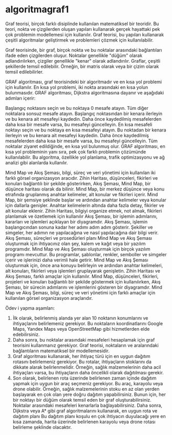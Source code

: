 # algoritmagraf1
 

Graf teorisi, birçok farklı disiplinde kullanılan matematiksel bir teoridir. Bu teori, nokta ve çizgilerden oluşan yapıları kullanarak gerçek hayattaki pek çok problemin modellemesi için kullanılır. Graf teorisi, bu yapıları kullanarak çeşitli algoritmalar geliştirmek ve problemleri çözmek için kullanılabilir.

Graf teorisinde, bir graf, birçok nokta ve bu noktalar arasındaki bağlantıları ifade eden çizgilerden oluşur. Noktalar genellikle "düğüm" olarak adlandırılırken, çizgiler genellikle "kenar" olarak adlandırılır. Graflar, çeşitli şekillerde temsil edilebilir. Örneğin, bir matris olarak veya bir çizim olarak temsil edilebilirler.

GRAF algoritması, graf teorisindeki bir algoritmadır ve en kısa yol problemi için kullanılır. En kısa yol problemi, iki nokta arasındaki en kısa yolun bulunmasıdır. GRAF algoritması, Dijkstra algoritmasına dayanır ve aşağıdaki adımları içerir:

Başlangıç noktasını seçin ve bu noktaya 0 mesafe atayın.
Tüm diğer noktalara sonsuz mesafe atayın.
Başlangıç noktasından bir kenara ilerleyin ve bu kenara ait mesafeyi kaydedin.
Daha önce kaydedilmiş mesafelerden daha kısa bir mesafe varsa, bu mesafeyi güncelleyin.
En kısa mesafeli noktayı seçin ve bu noktaya en kısa mesafeyi atayın.
Bu noktadan bir kenara ilerleyin ve bu kenara ait mesafeyi kaydedin.
Daha önce kaydedilmiş mesafelerden daha kısa bir mesafe varsa, bu mesafeyi güncelleyin.
Tüm noktalar ziyaret edildiğinde, en kısa yol bulunmuş olur.
GRAF algoritması, en kısa yol probleminin yanı sıra, pek çok farklı problemin çözümünde kullanılabilir. Bu algoritma, özellikle yol planlama, trafik optimizasyonu ve ağ analizi gibi alanlarda kullanılır.


Mind Map ve Akış Şeması, bilgi, süreç ve veri yönetimi için kullanılan iki farklı görsel organizasyon aracıdır. Zihin Haritası, düşünceleri, fikirleri ve konuları bağlantılı bir şekilde gösterirken, Akış Şeması,
Mind Map, bir düşünce haritası olarak da bilinir. Mind Map, bir merkez düşünce veya konu etrafında gruplanmış anahtar kelimeler, alt konular ve fikirleri içerir. Mind Map, bir şemsiye şeklinde başlar ve ardından anahtar kelimeler veya konular için dallarla genişler. Anahtar kelimelerin altında daha fazla detay, fikirler ve alt konular eklenir. Zihin Haritası, bilgiyi organize etmek, not almak, fikirleri planlamak ve özetlemek için kullanılır
Akış Şeması, bir işlemin adımlarını, kararları ve işlemleri açıklayan bir diyagramdır. Akış Şeması, işlemin başlangıcından sonuna kadar her adımı adım adım gösterir. Şekiller ve simgeler, her adımın ne yapılacağına ve nasıl yapılacağına dair bilgi verir. Akış Şeması, süreçleri ve prosedürleri planı
Mind Map ve Akış Şeması oluşturmak için ihtiyacınız olan şey, kalem ve kağıt veya bir yazılım programıdır. Mind Map ve Akış Şeması oluşturmak için birçok yazılım programı mevcuttur. Bu programlar, şablonlar, renkler, semboller ve simgeler içerir ve işlerinizi daha verimli hale getirir. Mind Map ve Akış Şeması oluşturmak için, önce ana konuyu belirleyin ve ardından anahtar kelimeleri, alt konuları, fikirleri veya işlemleri gruplayarak genişletin.
Zihin Haritası ve Akış Şeması, farklı amaçlar için kullanılır. Mind Map, düşünceleri, fikirleri, projeleri ve konuları bağlantılı bir şekilde göstermek için kullanılırken, Akış Şeması, bir sürecin adımlarını ve işlemlerini gösteren bir diyagramdır. Mind Map ve Akış Şeması, bilgi, süreç ve veri yönetimi için farklı amaçlar için kullanılan görsel organizasyon araçlarıdır.

Ödev i yapma aşamları:


1.	İlk olarak, belirlenmiş alanda yer alan 10 noktanın konumlarını ve ihtiyaçlarını belirlemeniz gerekiyor. Bu noktaların koordinatlarını Google Maps, Yandex Maps veya OpenStreetMap gibi hizmetlerden elde edebilirsiniz.
2.	Daha sonra, bu noktalar arasındaki mesafeleri hesaplamak için graf teorisini kullanmanız gerekiyor. Graf teorisi, noktaların ve aralarındaki bağlantıların matematiksel bir modellemesidir.
3.	Graf algoritması kullanarak, her ihtiyaç türü için en uygun dağıtım rotasını belirlemeniz gerekiyor. Bu rotalar, ihtiyaçların stoklarını da dikkate alarak belirlenmelidir. Örneğin, sağlık malzemelerinin daha acil ihtiyaçları varsa, bu ihtiyaçların daha öncelikli olarak dağıtılması gerekir.
4.	Son olarak, belirlenen rota üzerinde belirlenen zaman içinde dağıtım yapmak için uygun bir araç seçmeniz gerekiyor. Bu araç, karayolu veya drone olabilir.
Örneğin, sağlık malzemelerinin stoku en az olan yerden başlayarak en çok olan yere doğru dağıtım yapabilirsiniz. Bunun için, her bir noktayı bir düğüm olarak temsil eden bir graf oluşturabilirsiniz. Noktalar arasındaki mesafeleri kenarlarla bağlayabilirsiniz. Daha sonra, Dijkstra veya A* gibi graf algoritmalarını kullanarak, en uygun rota ve dağıtım planı
Bu dağıtım planı koşulu en çok ihtiyacın duyulacağı yere en kısa zamanda, harita üzerinde belirlenen karayolu veya drone rotası belirleme şeklinde olacaktır.

